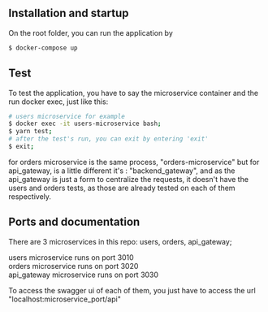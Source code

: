 

## Installation and startup
On the root folder, you can run the application by 

```bash
$ docker-compose up 
```

## Test
To test the application, you have to say the microservice container and the run docker exec, just like this: 

```bash
# users microservice for example
$ docker exec -it users-microservice bash;
$ yarn test;
# after the test's run, you can exit by entering 'exit'
$ exit;
```
for orders microservice is the same process, "orders-microservice"
but for api_gateway, is a little different it's : "backend_gateway",
and as the api_gateway is just a form to centralize the requests, 
it doesn't have the users and orders tests, as those are already tested
on each of them respectively.



## Ports and documentation
There are 3 microservices in this repo: users, orders, api_gateway;<br/>

users microservice runs on port 3010 <br/>
orders microservice runs on port 3020 <br/>
api_gateway microservice runs on port 3030 <br/>

To access the swagger ui of each of them, you just have to 
access the url "localhost:microservice_port/api"

